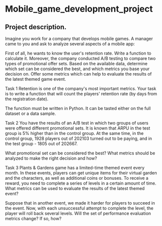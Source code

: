 # Mobile_game_development_project

## Project description.

Imagine you work for a company that develops mobile games. A manager came to you and ask to analyze several aspects of a mobile app:

First of all, he wants to know the user's retention rate. Write a function to calculate it.
Moreover, the company conducted A/B testing to compare two types of promotional offer sets. Based on the available data, determine which set can be considered the best, and which metrics you base your decision on.
Offer some metrics which can help to evaluate the results of the latest themed game event.
 
Task 1
Retention is one of the company's most important metrics. Your task is to write a function that will count the players' retention rate (by days from the registration date).

The function must be written in Python. It can be tasted either on the full dataset or a data sample.

Task 2
You have the results of an A/B test in which two groups of users were offered different promotional sets. It is known that ARPU in the test group is 5% higher than in the control group. At the same time, in the control group, 1928 players out of 202103 turned out to be paying, and in the test group - 1805 out of 202667.

What promotional set can be considered the best? What metrics should be analyzed to make the right decision and how?

Task 3
Plants & Gardens game has a limited-time themed event every month. In these events, players can get unique items for their virtual garden and the characters, as well as additional coins or bonuses. To receive a reward, you need to complete a series of levels in a certain amount of time. 
What metrics can be used to evaluate the results of the latest themed event?

Suppose that in another event, we made it harder for players to succeed in the event. Now, with each unsuccessful attempt to complete the level, the player will roll back several levels. Will the set of performance evaluation metrics change? If so, how?

